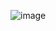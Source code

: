 ![image](https://user-images.githubusercontent.com/96682195/206217628-99f2317f-55bc-4d0e-91c9-ce708f9c0d2f.png)
